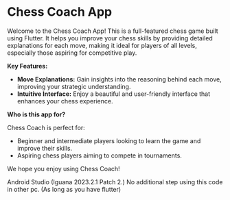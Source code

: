 # Chess Coach App

Welcome to the Chess Coach App! This is a full-featured chess game built using Flutter. It helps you improve your chess skills by providing detailed explanations for each move, making it ideal for players of all levels, especially those aspiring for competitive play. 

**Key Features:**

* **Move Explanations:** Gain insights into the reasoning behind each move, improving your strategic understanding.
* **Intuitive Interface:** Enjoy a beautiful and user-friendly interface that enhances your chess experience.

**Who is this app for?**

Chess Coach is perfect for:

* Beginner and intermediate players looking to learn the game and improve their skills.
* Aspiring chess players aiming to compete in tournaments.

We hope you enjoy using Chess Coach!


Android Studio (Iguana 2023.2.1 Patch 2.)
No additional step using this code in other pc. (As long as you have flutter)

